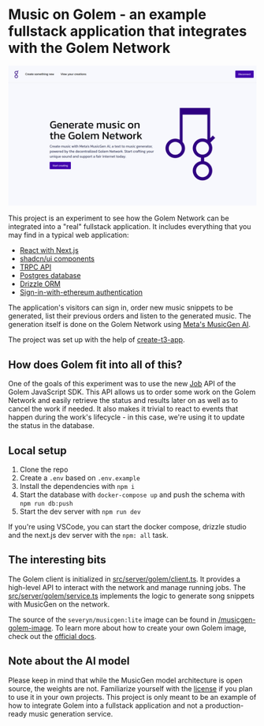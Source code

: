 # Music on Golem - an example fullstack application that integrates with the Golem Network

![preview of the home page with the title "Generate music on the Golem Network"](/preview.png)

This project is an experiment to see how the Golem Network can be integrated into a "real" fullstack application. It includes everything that you may find in a typical web application:

- [React with Next.js](https://nextjs.org/)
- [shadcn/ui components](https://ui.shadcn.com/docs)
- [TRPC API](https://trpc.io/)
- [Postgres database](https://www.postgresql.org/)
- [Drizzle ORM](https://orm.drizzle.team/)
- [Sign-in-with-ethereum authentication](https://docs.login.xyz/)

The application's visitors can sign in, order new music snippets to be generated, list their previous orders and listen to the generated music. The generation itself is done on the Golem Network using [Meta's MusicGen AI](https://ai.meta.com/resources/models-and-libraries/audiocraft/).

The project was set up with the help of [create-t3-app](https://create.t3.gg/).

## How does Golem fit into all of this?

One of the goals of this experiment was to use the new [Job](https://docs.golem.network/docs/creators/javascript/guides/retrievable-tasks) API of the Golem JavaScript SDK. This API allows us to order some work on the Golem Network and easily retrieve the status and results later on as well as to cancel the work if needed. It also makes it trivial to react to events that happen during the work's lifecycle - in this case, we're using it to update the status in the database.

## Local setup

1. Clone the repo
1. Create a `.env` based on `.env.example`
1. Install the dependencies with `npm i`
1. Start the database with `docker-compose up` and push the schema with `npm run db:push`
1. Start the dev server with `npm run dev`

If you're using VSCode, you can start the docker compose, drizzle studio and the next.js dev server with the `npm: all` task.

## The interesting bits

The Golem client is initialized in [src/server/golem/client.ts](src/server/golem/client.ts). It provides a high-level API to interact with the network and manage running jobs. The [src/server/golem/service.ts](src/server/golem/service.ts) implements the logic to generate song snippets with MusicGen on the network.

The source of the `severyn/musicgen:lite` image can be found in [/musicgen-golem-image](/musicgen-golem-image). To learn more about how to create your own Golem image, check out the [official docs](https://docs.golem.network/docs/creators/javascript/examples/tools/converting-docker-image-to-golem-format).

## Note about the AI model

Please keep in mind that while the MusicGen model architecture is open source, the weights are not. Familiarize yourself with the [license](https://github.com/facebookresearch/audiocraft) if you plan to use it in your own projects. This project is only meant to be an example of how to integrate Golem into a fullstack application and not a production-ready music generation service.
